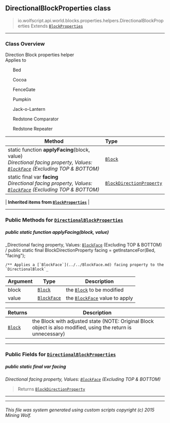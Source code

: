 ## DirectionalBlockProperties __class__

>io.wolfscript.api.world.blocks.properties.helpers.DirectionalBlockProperties
>Extends [`BlockProperties`](BlockProperties.md)

---

### Class Overview

Direction Block properties helper<br/> Applies to<br/> <ul>Bed</ul> <ul>Cocoa</ul> <ul>FenceGate</ul> <ul>Pumpkin</ul> <ul>Jack-o-Lantern</ul> <ul>Redstone Comparator</ul> <ul>Redstone Repeater</ul>

Method | Type   
--- | :--- 
static function __applyFacing__(block, value) <br> _Directional facing property, Values: [`BlockFace`](../../BlockFace.md) (Excluding TOP & BOTTOM)_ | [`Block`](../../Block.md)
static final var __facing__ <br> _Directional facing property, Values: [`BlockFace`](../../BlockFace.md) (Excluding TOP & BOTTOM)_ | [`BlockDirectionProperty`](../BlockDirectionProperty.md)
 |
__Inherited items from [`BlockProperties`](BlockProperties.md)__ |





---


### Public Methods for [`DirectionalBlockProperties`](DirectionalBlockProperties.md)

##### <a id='applyfacing'></a>public static function __applyFacing__(block, value)

_Directional facing property, Values: [`BlockFace`](../../BlockFace.md) (Excluding TOP & BOTTOM) /
    public static final BlockDirectionProperty facing = getInstanceFor(Bed, "facing");

    /** Applies a [`BlockFace`](../../BlockFace.md) facing property to the `DirectionalBlock`_

Argument | Type | Description  
--- | --- | --- 
block | [`Block`](../../Block.md) | the [`Block`](../../Block.md) to be modified
value | [`BlockFace`](../../BlockFace.md) | the [`BlockFace`](../../BlockFace.md) value to apply

Returns | Description
--- | --- 
[`Block`](../../Block.md) | the Block with adjusted state (NOTE: Original Block object is also modified, using the return is unnecessary)


---

### Public Fields for [`DirectionalBlockProperties`](DirectionalBlockProperties.md)

##### <a id='facing'></a>public static final var __facing__

_Directional facing property, Values: [`BlockFace`](../../BlockFace.md) (Excluding TOP & BOTTOM)_

>Returns
>  [`BlockDirectionProperty`](../BlockDirectionProperty.md)

---


---


###### This file was system generated using custom scripts copyright (c) 2015 Mining Wolf.
	

